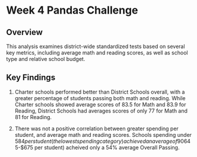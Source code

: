 # Week 4 Pandas Challenge


## Overview

This analysis examines district-wide standardized tests based on several key metrics, including average math and reading scores, as well as school type and relative school budget.

## Key Findings

1. Charter schools performed better than District Schools overall, with a greater percentage of students passing both math and reading. While Charter schools showed average scores of 83.5 for Math and 83.9 for Reading, District Schools had averages scores of only 77 for Math and 81 for Reading.

2. There was not a positive correlation between greater spending per student, and average math and reading scores. Schools spending under $584 per student (the lowest spending category) achieved an average of 90% Overall Passing, while the highest spending category ($645-$675 per student) acheived only a 54% average Overall Passing.